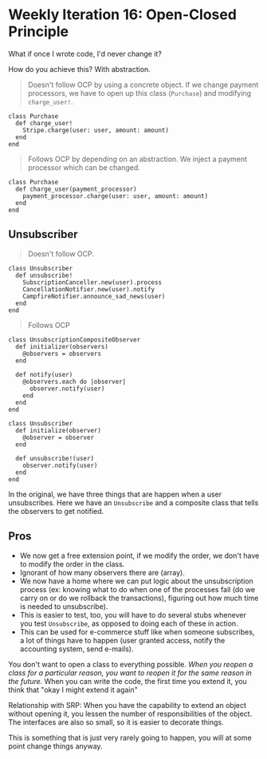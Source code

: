 # Weekly Iteration 16: Open-Closed Principle

What if once I wrote code, I'd never change it?

How do you achieve this? With abstraction.

> Doesn't follow OCP by using a concrete object. If we change payment processors, we have to open up this class (`Purchase`) and modifying `charge_user!`.

    class Purchase
      def charge_user!
        Stripe.charge(user: user, amount: amount)
      end
    end

> Follows OCP by depending on an abstraction. We inject a payment processor which can be changed.

    class Purchase
      def charge_user(payment_processor)
        payment_processor.charge(user: user, amount: amount)
      end
    end

## Unsubscriber

> Doesn't follow OCP.

    class Unsubscriber
      def unsubscribe!
        SubscriptionCanceller.new(user).process
        CancellationNotifier.new(user).notify
        CampfireNotifier.announce_sad_news(user)
      end
    end

> Follows OCP

    class UnsubscriptionCompositeObserver
      def initializer(observers)
        @observers = observers
      end

      def notify(user)
        @observers.each do |observer|
          observer.notify(user)
        end
      end
    end

    class Unsubscriber
      def initialize(observer)
        @observer = observer
      end

      def unsubscribe!(user)
        observer.notify(user)
      end
    end

In the original, we have three things that are happen when a user unsubscribes. Here we have an `Unsubscribe` and a composite class that tells the observers to get notified.

## Pros

- We now get a free extension point, if we modify the order, we don't have to modify the order in the class.
- Ignorant of how many observers there are (array).
- We now have a home where we can put logic about the unsubscription process (ex: knowing what to do when one of the processes fail (do we carry on or do we rollback the transactions), figuring out how much time is needed to unsubscribe).
- This is easier to test, too, you will have to do several stubs whenever you test `Unsubscribe`, as opposed to doing each of these in action.
- This can be used for e-commerce stuff like when someone subscribes, a lot of things have to happen (user granted access, notify the accounting system, send e-mails).

You don't want to open a class to everything possible. *When you reopen a class for a particular reason, you want to reopen it for the same reason in the future.* When you can write the code, the first time you extend it, you think that "okay I might extend it again"

Relationship with SRP: When you have the capability to extend an object without opening it, you lessen the number of responsibilities of the object. The interfaces are also so small, so it is easier to decorate things.

This is something that is just very rarely going to happen, you will at some point change things anyway.

